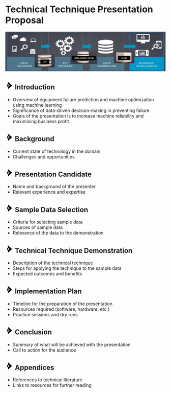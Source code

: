 # Technical Technique Presentation Proposal

<img src = https://github.com/Bampet2003/BampetCapstone/blob/main/bi_tech_report1.jpg>

## <img src="https://github.com/Bampet2003/BampetCapstone/blob/main/bullet_arrow.png?raw=True" alt="Sized Rocket" width="25px" height="25px"> Introduction 
- Overview of equipment failure prediction and machine optimization using machine learning
- Significance of data-driven decision-making in preventing failure
- Goals of the presentation is to increase machine reliability and maximising business profit

## <img src="https://github.com/Bampet2003/BampetCapstone/blob/main/bullet_arrow.png?raw=True" alt="Sized Rocket" width="25px" height="25px"> Background
- Current state of technology in the domain
- Challenges and opportunities

## <img src="https://github.com/Bampet2003/BampetCapstone/blob/main/bullet_arrow.png?raw=True" alt="Sized Rocket" width="25px" height="25px"> Presentation Candidate
- Name and background of the presenter
- Relevant experience and expertise

## <img src="https://github.com/Bampet2003/BampetCapstone/blob/main/bullet_arrow.png?raw=True" alt="Sized Rocket" width="25px" height="25px"> Sample Data Selection
- Criteria for selecting sample data
- Sources of sample data
- Relevance of the data to the demonstration

## <img src="https://github.com/Bampet2003/BampetCapstone/blob/main/bullet_arrow.png?raw=True" alt="Sized Rocket" width="25px" height="25px"> Technical Technique Demonstration
- Description of the technical technique
- Steps for applying the technique to the sample data
- Expected outcomes and benefits

## <img src="https://github.com/Bampet2003/BampetCapstone/blob/main/bullet_arrow.png?raw=True" alt="Sized Rocket" width="25px" height="25px"> Implementation Plan
- Timeline for the preparation of the presentation
- Resources required (software, hardware, etc.)
- Practice sessions and dry runs

## <img src="https://github.com/Bampet2003/BampetCapstone/blob/main/bullet_arrow.png?raw=True" alt="Sized Rocket" width="25px" height="25px"> Conclusion
- Summary of what will be achieved with the presentation
- Call to action for the audience

## <img src="https://github.com/Bampet2003/BampetCapstone/blob/main/bullet_arrow.png?raw=True" alt="Sized Rocket" width="25px" height="25px"> Appendices
- References to technical literature
- Links to resources for further reading
